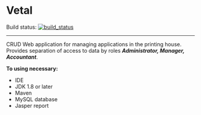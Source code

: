 # Vetal
Build status: [![build_status](https://travis-ci.com/AnGo84/Prozorro.svg?branch=master)](https://travis-ci.com/AnGo84/Prozorro.svg)
- - -
CRUD Web application for managing applications in the printing house.
Provides separation of access to data by roles ***Administrator, Manager, Accountant***.


**To using necessary:**

- IDE
- JDK 1.8 or later
- Maven
- MySQL database
- Jasper report


